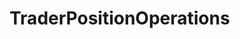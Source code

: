 # TraderPositionOperations   

<script src="https://unpkg.com/@stoplight/elements/web-components.min.js"></script>
<link rel="stylesheet" href="https://unpkg.com/@stoplight/elements/styles.min.css">

<elements-api
  apiDescriptionUrl="TraderPositionOperations.yaml"
  layout="sidebar"
  router="hash"
  hideTryIt="false"
  hideSchemas="false"
  hideInternal="false"
/>